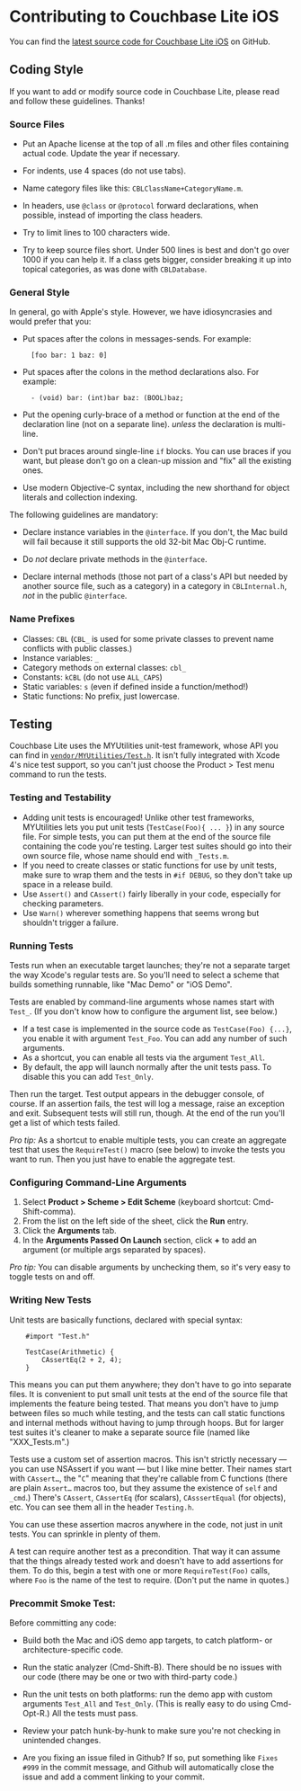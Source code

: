 # Contributing to Couchbase Lite iOS

You can find the [latest source code for Couchbase Lite iOS](https://github.com/couchbase/couchbase-lite-ios) on GitHub.
 
## Coding Style

If you want to add or modify source code in Couchbase Lite, please read and follow these guidelines. Thanks!

### Source Files

* Put an Apache license at the top of all .m files and other files containing actual code. Update the year if necessary.  

* For indents, use 4 spaces (do not use tabs).

* Name category files like this: `CBLClassName+CategoryName.m`.

* In headers, use `@class` or `@protocol` forward declarations, when possible, instead of importing the class headers.

* Try to limit lines to 100 characters wide.

* Try to keep source files short. Under 500 lines is best and don't go over 1000 if you can help it. If a class gets bigger, consider breaking it up into topical categories, as was done with `CBLDatabase`.

### General Style

In general, go with Apple's style. However, we have idiosyncrasies and would prefer that you:

* Put spaces after the colons in messages-sends. For example:  

        [foo bar: 1 baz: 0]
        
* Put spaces after the colons in the method declarations also. For example:

		- (void) bar: (int)bar baz: (BOOL)baz;

* Put the opening curly-brace of a method or function at the end of the declaration line (not on a separate line). _unless_ the declaration is multi-line.

* Don't put braces around single-line `if` blocks. You can use braces if you want, but please don't go on a clean-up mission and "fix" all the existing ones.

* Use modern Objective-C syntax, including the new shorthand for object literals and collection indexing.

The following guidelines are mandatory:

* Declare instance variables in the `@interface`. If you don't, the Mac build will fail because it still supports the old 32-bit Mac Obj-C runtime.

* Do *not* declare private methods in the `@interface`.

* Declare internal methods (those not part of a class's API but needed by another source file, such as a category) in a category in `CBLInternal.h`, _not_ in the public `@interface`.

### Name Prefixes

* Classes: `CBL` (`CBL_` is used for some private classes to prevent name conflicts with public classes.)
* Instance variables: `_`
* Category methods on external classes: `cbl_`
* Constants: `kCBL` (do not use `ALL_CAPS`)
* Static variables: `s` (even if defined inside a function/method!)
* Static functions: No prefix, just lowercase.


## Testing

Couchbase Lite uses the MYUtilities unit-test framework, whose API you can find in [`vendor/MYUtilities/Test.h`](https://github.com/snej/MYUtilities/blob/master/Test.h). It isn't fully integrated with Xcode 4's nice test support, so you can't just choose the Product > Test menu command to run the tests.

### Testing and Testability

* Adding unit tests is encouraged! Unlike other test frameworks, MYUtilities lets you put unit tests (`TestCase(Foo){ ... }`) in any source file. For simple tests, you can put them at the end of the source file containing the code you're testing. Larger test suites should go into their own source file, whose name should end with `_Tests.m`.
* If you need to create classes or static functions for use by unit tests, make sure to wrap them and the tests in `#if DEBUG`, so they don't take up space in a release build.
* Use `Assert()` and `CAssert()` fairly liberally in your code, especially for checking parameters.
* Use `Warn()` wherever something happens that seems wrong but shouldn't trigger a failure.


### Running Tests

Tests run when an executable target launches; they're not a separate target the way Xcode's regular tests are. So you'll need to select a scheme that builds something runnable, like "Mac Demo" or "iOS Demo".

Tests are enabled by command-line arguments whose names start with `Test_`. (If you don't know how to configure the argument list, see below.)

 * If a test case is implemented in the source code as `TestCase(Foo) {...}`, you enable it with argument `Test_Foo`. You can add any number of such arguments.
 * As a shortcut, you can enable all tests via the argument `Test_All`.
 * By default, the app will launch normally after the unit tests pass. To disable this you can add `Test_Only`.

Then run the target. Test output appears in the debugger console, of course. If an assertion fails, the test will log a message, raise an exception and exit. Subsequent tests will still run, though. At the end of the run you'll get a list of which tests failed.

*Pro tip:* As a shortcut to enable multiple tests, you can create an aggregate test that uses the `RequireTest()` macro (see below) to invoke the tests you want to run. Then you just have to enable the aggregate test.

### Configuring Command-Line Arguments

 1. Select **Product > Scheme > Edit Scheme** (keyboard shortcut: Cmd-Shift-comma).
 3. From the list on the left side of the sheet, click the **Run** entry. 
 4. Click the **Arguments** tab.
 5. In the **Arguments Passed On Launch** section, click **+** to add an argument (or multiple args separated by spaces).

*Pro tip:* You can disable arguments by unchecking them, so it's very easy to toggle tests on and off.

### Writing New Tests

Unit tests are basically functions, declared with special syntax:

```
    #import "Test.h"
    
    TestCase(Arithmetic) {
        CAssertEq(2 + 2, 4);
    }
````

This means you can put them anywhere; they don't have to go into separate files. It is convenient to put small unit tests at the end of the source file that implements the feature being tested. That means you don't have to jump between files so much while testing, and the tests can call static functions and internal methods without having to jump through hoops. But for larger test suites it's cleaner to make a separate source file (named like "XXX_Tests.m".)

Tests use a custom set of assertion macros. This isn't strictly necessary &mdash; you can use NSAssert if you want &mdash; but I like mine better. Their names start with `CAssert…`, the "`C`" meaning that they're callable from C functions (there are plain `Assert…` macros too, but they assume the existence of `self` and `_cmd`.) There's `CAssert`, `CAssertEq` (for scalars), `CAsssertEqual` (for objects), etc. You can see them all in the header `Testing.h`.

You can use these assertion macros anywhere in the code, not just in unit tests. You can sprinkle in plenty of them.

A test can require another test as a precondition. That way it can assume that the things already tested work and doesn't have to add assertions for them. To do this, begin a test with one or more `RequireTest(Foo)` calls, where `Foo` is the name of the test to require. (Don't put the name in quotes.)

### Precommit Smoke Test:

Before committing any code:

* Build both the Mac and iOS demo app targets, to catch platform- or architecture-specific code.

* Run the static analyzer (Cmd-Shift-B). There should be no issues with our code (there may be one or two with third-party code.)

* Run the unit tests on both platforms: run the demo app with custom arguments `Test_All` and `Test_Only`. (This is really easy to do using Cmd-Opt-R.) All the tests must pass.

* Review your patch hunk-by-hunk to make sure you're not checking in unintended changes.

* Are you fixing an issue filed in Github? If so, put something like `Fixes #999` in the commit message, and Github will automatically close the issue and add a comment linking to your commit.
